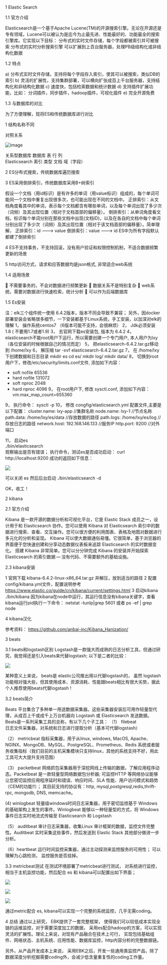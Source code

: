 
1 Elastic Search


1.1 官方介绍

Elasticsearch是一个基于Apache Lucene(TM)的开源搜索引擎。无论在开源还是专有领域，Lucene可以被认为是迄今为止最先进、性能最好的、功能最全的搜索引擎库。它实现以下目标：
	分布式的实时文件存储，每个字段都被索引并可被搜索
  分布式的实时分析搜索引擎
	可以扩展到上百台服务器，处理PB级结构化或非结构化数据

1.2 特点

a)	分布式实时文件存储，支持将每个字段存入索引，使其可以被搜索，类似DB的索引
b)	灵活的扩展性，支持集群部署，可以横向扩张成百上千台服务器，支持结构化和非结构化数据
c)	速度快，包括检索数据和统计数据
d)	支持插件扩展功能，比如： 分词插件，同步插件，hadoop插件，可视化插件
e)	完全开源免费


1.3 与数据库的对比

为了方便理解，现将ES和传统数据库进行对比

1 结构名称不同

对照关系


![image](https://github.com/shines001/blog/blob/master/elk/picture/1.PNG)

关系型数据库       数据库             表              行                列  
Elasticsearch      索引               类型        文档                 域（字段）


2  ES分布式搜索，传统数据库遍历搜索

3  ES采用倒排索引，传统数据库采用B+树索引

  假设一个文档（用id标识）是有许多的单词（用value标识）组成的，每个单词可能同一个文档中重复出现很多次，也可能出现在不同的文档中。
正排索引：从文档角度看其中的单词，表示每个文档都含有哪些单词，以及每个单词出现了多少次（词频）及其出现位置（相对于文档首部的偏移量）。
倒排索引：从单词角度看文档，标识每个单词分别在那些文档中出现(文档ID)，以及在各自的文档中每个单词分别出现了多少次（词频）及其出现位置（相对于该文档首部的偏移量）。简单理解，
正排索引：id ---> value
倒排索引：value ---> id
ES中为所有字段默认都建了倒排索引

4 ES不支持事务，不支持回滚，没有用户验证和权限控制机制，不适合数据频繁更新的场景

5  http访问方式，请求和应答数据均是json格式, 非常适合web系统


1.4 适用场景

	不需要事务的，不会对数据进行频繁更新
	数据关系不是特别复杂
	web系统，需要对数据进行快速检索，统计分析
	可以作为后端数据库

1.5 Es安装

注：elk三个组件统一使用 6.4.2版本，版本不同会导致不兼容； 另外，因docker部署安装会省略很多细节，一下安装都基于Linux系统，手工安装，以加深对elk的理解
1，	操作系统centos7  （6版本可能不支持，会很麻烦）
2，	Jdk必须安装 1.8 ( 不要用1.7或者1.9)
3，	去官网下载es安装包,  版本为 6.4.2
4，	 elasticsearch不能root用户下运行，所以需要创建一个专门用户, 本人用户为lxy（各位安装的时候根据自己的情况而定）
5，	把elasticsearch-6.4.2.tar.gz移动到  /home/lxy
6，	解压缩  tar -xvf  elasticsearch-6.4.2.tar.gz
7，	在 /home/lxy  下创建数据和日志目录
mkdir   es
cd  es/
mkdir  log/
mkdir  data/
8，	切换到root用户下，修改/etc/security/limits.conf文件, 添加如下内容：
* soft nofile 65536
* hard nofile 131072
* soft nproc 2048
* hard nproc 4096
9， 在root用户下, 修改 sysctl.conf, 添加如下内容：
vm.max_map_count=655360


9，	执行命令：  sysctl -p
10，	修改  congfig/elasticsearch.yml  配置文件,主要是以下配置：
 cluster.name: lxy-app             //集群名称
 node.name: lxy-1                //节点名称
 path.data: /home/lxy/es/data      //存放数据的路径
 path.logs: /home/lxy/es/log       //存放日志的路径
 network.host: 192.168.146.133     //服务IP
 http.port: 9200                  //对外端口
    
11，	启动es    
./bin/elasticsearch   
观察输出是否有错误；
执行命令，测试es是否成功启动： curl  http://localhost:9200
成功的返回如下信息：

![](https://github.com/shines001/blog/blob/master/elk/picture/2.png)
 


可以关闭 es   然后后台启动 ./bin/elasticsearch  -d

OK，收工！


2 kibana

2.1 官方介绍

Kibana 是一款开源的数据分析和可视化平台，它是 Elastic Stack 成员之一，设计用于和 Elasticsearch 协作。您可以使用 Kibana 对 Elasticsearch 索引中的数据进行搜索、查看、交互操作。您可以很方便的利用图表、表格及地图对数据进行多元化的分析和呈现。
Kibana 可以使大数据通俗易懂。它很简单，基于浏览器的界面便于您快速创建和分享动态数据仪表板来追踪 Elasticsearch 的实时数据变化。
搭建 Kibana 非常简单。您可以分分钟完成 Kibana 的安装并开始探索 Elasticsearch 的索引数据 — 没有代码、不需要额外的基础设施。

2.3 kibana安装

1 官网下载 kibana-6.4.2-linux-x86_64.tar.gz  并解压，放到适当的路径
2 配置  config/kibana.yml文件，配置说明参考
https://www.elastic.co/guide/cn/kibana/current/settings.html
3  启动kibana    ./bin/kibana
因为kibana在node中运行，其运行信息没有kibana关键字，查看kibana运行pid执行一下命令：
netstat -tunlp|grep 5601   或者  ps -ef | grep node

4  kibana汉化

参考资料： https://github.com/anbai-inc/Kibana_Hanization/







3 beats 

3.1 beats和logstash区别
Logstash是一款强大而成熟的日志分析工具，但通过研究，我觉得还是引入beats来代替logstash;   以下是二者的比较：

![](https://github.com/shines001/blog/blob/master/elk/picture/3.PNG)

某种意义上来说， beats是 elastic公司推出用以代替logstash的，  虽然 logstash功能相对强大些，但其使用成本、资源消耗、性能跟beats相比有很大劣势，据此个人推荐使用beats代替logstash !


3.2 beats简介

Beats 平台集合了多种单一用途数据采集器。这些采集器安装后可用作轻量型代理，从成百上千或成千上万台机器向 Logstash 或 Elasticsearch 发送数据。
Beats是一系列采集工具的总称，有以下几个子工具：
（1） filebeat   
日志文件采集器，对系统和日志进行提取分析（基本可代替logstash）

（2） metricbeat 
 指标采集器，用于从linux, windows, MacOS, Apache、NGINX、MongoDB、MySQL、PostgreSQL、Prometheus、Redis 系统或者服务收集指标（我们目前的主机采集模块只支持linux，其他的系统支持不好，用此工具可大大提升支持范围）

（3） packetbeat
   网络抓包采集器用于深挖网线上传输的数据，了解应用程序动态。Packetbeat 是一款轻量型网络数据包分析器; 可监控HTTP 等网络协议能够让您密切监控应用程序延时和错误、响应时间、SLA 性能、用户访问模式和趋势（CEM的功能!!）； 其目前支持的协议有：http, mysql,postgresql,redis,thrift-rpc, mongodb, DNS, memcache。

(4)  winlogbeat
  轻量级windows时间日志采集器，用于密切监控基于 Windows 的基础架构上发生的事件。Winlogbeat 能够以一种轻量型的方式，将 Windows 事件日志实时地流式传输至 Elasticsearch 和 Logstash

（5） auditbeat
审计日志采集器，收集Linux 审计框架的数据，监控文件完整性。Auditbeat 实时采集这些事件，然后发送到 Elastic Stack 其他部分做进一步分析。 

 （6）heartbeat
   运行时间监控采集器，通过主动探测来监控服务的可用性； 可以理解为心跳检测， 监控服务是否挂掉。


3.3 metricbeat测试
在测试环境部署了metricbeat进行测试， 对系统进行监控，相当于主机监控功能，然后配合  es  和 kibana可以配置出如下界面；

 ![](https://github.com/shines001/blog/blob/master/elk/picture/4.png)
 
 ![](https://github.com/shines001/blog/blob/master/elk/picture/5.png)
 
 ![](https://github.com/shines001/blog/blob/master/elk/picture/6.png)



 
通过metric配合 es, kibana可以实现一个完整的系统监控，几乎无需coding。

4 总结
通过以上研究， EBK提供了一套完整框架， 使得我们可以较低成本实现全链的运维监控，对于需要深度加工的数据， 采用es配合hadoop的方案，可以实现灵活的扩展性。理论上来说，对现有产品融合在技术上可行， 实现包括基础组件、网络状态、主机系统、应用性能、数据库监控，http内容分析的完整数据链。

另外，从产品开发成本上来说， 采用EBK之后，开发一些通用类监控产品，除了数据深度分析挖掘需要coding外，会减少低含量重复性的coding工作量。
